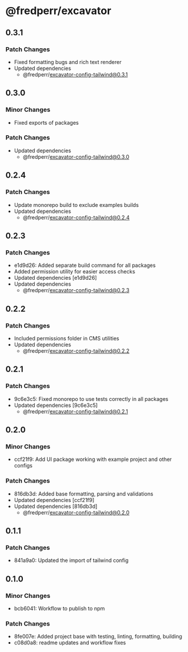 # @fredperr/excavator

## 0.3.1

### Patch Changes

- Fixed formatting bugs and rich text renderer
- Updated dependencies
  - @fredperr/excavator-config-tailwind@0.3.1

## 0.3.0

### Minor Changes

- Fixed exports of packages

### Patch Changes

- Updated dependencies
  - @fredperr/excavator-config-tailwind@0.3.0

## 0.2.4

### Patch Changes

- Update monorepo build to exclude examples builds
- Updated dependencies
  - @fredperr/excavator-config-tailwind@0.2.4

## 0.2.3

### Patch Changes

- e1d9d26: Added separate build command for all packages
- Added permission utility for easier access checks
- Updated dependencies [e1d9d26]
- Updated dependencies
  - @fredperr/excavator-config-tailwind@0.2.3

## 0.2.2

### Patch Changes

- Included permissions folder in CMS utilities
- Updated dependencies
  - @fredperr/excavator-config-tailwind@0.2.2

## 0.2.1

### Patch Changes

- 9c6e3c5: Fixed monorepo to use tests correctly in all packages
- Updated dependencies [9c6e3c5]
  - @fredperr/excavator-config-tailwind@0.2.1

## 0.2.0

### Minor Changes

- ccf21f9: Add UI package working with example project and other configs

### Patch Changes

- 816db3d: Added base formatting, parsing and validations
- Updated dependencies [ccf21f9]
- Updated dependencies [816db3d]
  - @fredperr/excavator-config-tailwind@0.2.0

## 0.1.1

### Patch Changes

- 841a9a0: Updated the import of tailwind config

## 0.1.0

### Minor Changes

- bcb6041: Workflow to publish to npm

### Patch Changes

- 8fe007e: Added project base with testing, linting, formatting, building
- c08d0a8: readme updates and workflow fixes
